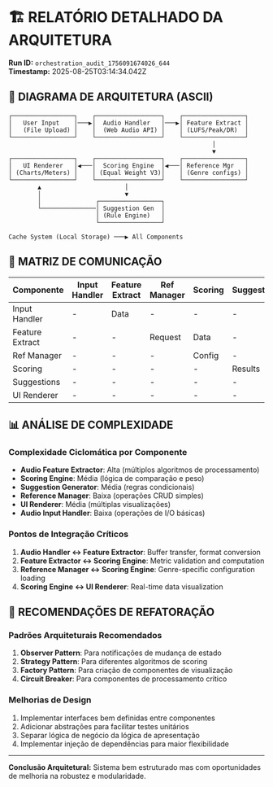 # 🏗️ RELATÓRIO DETALHADO DA ARQUITETURA

**Run ID:** `orchestration_audit_1756091674026_644`  
**Timestamp:** 2025-08-25T03:14:34.042Z  

## 📐 DIAGRAMA DE ARQUITETURA (ASCII)

```
┌─────────────────┐    ┌──────────────────┐    ┌─────────────────┐
│   User Input    │───▶│  Audio Handler   │───▶│ Feature Extract │
│   (File Upload) │    │  (Web Audio API) │    │ (LUFS/Peak/DR)  │
└─────────────────┘    └──────────────────┘    └─────────────────┘
                                                        │
                                                        ▼
┌─────────────────┐    ┌──────────────────┐    ┌─────────────────┐
│   UI Renderer   │◀───│  Scoring Engine  │◀───│ Reference Mgr   │
│ (Charts/Meters) │    │ (Equal Weight V3)│    │ (Genre configs) │
└─────────────────┘    └──────────────────┘    └─────────────────┘
        ▲                       │
        │                       ▼
        │               ┌─────────────────┐
        └───────────────│ Suggestion Gen  │
                        │ (Rule Engine)   │
                        └─────────────────┘

Cache System (Local Storage) ───▶ All Components
```

## 🔄 MATRIZ DE COMUNICAÇÃO

| Componente | Input Handler | Feature Extract | Ref Manager | Scoring | Suggestions | UI Renderer |
|------------|---------------|-----------------|-------------|---------|-------------|-------------|
| Input Handler | - | Data | - | - | - | Status |
| Feature Extract | - | - | Request | Data | - | Progress |
| Ref Manager | - | - | - | Config | - | - |
| Scoring | - | - | - | - | Results | Results |
| Suggestions | - | - | - | - | - | Feedback |
| UI Renderer | - | - | - | - | - | - |

## 📊 ANÁLISE DE COMPLEXIDADE

### Complexidade Ciclomática por Componente
- **Audio Feature Extractor**: Alta (múltiplos algoritmos de processamento)
- **Scoring Engine**: Média (lógica de comparação e peso)
- **Suggestion Generator**: Média (regras condicionais)
- **Reference Manager**: Baixa (operações CRUD simples)
- **UI Renderer**: Média (múltiplas visualizações)
- **Audio Input Handler**: Baixa (operações de I/O básicas)

### Pontos de Integração Críticos
1. **Audio Handler ↔ Feature Extractor**: Buffer transfer, format conversion
2. **Feature Extractor ↔ Scoring Engine**: Metric validation and computation
3. **Reference Manager ↔ Scoring Engine**: Genre-specific configuration loading
4. **Scoring Engine ↔ UI Renderer**: Real-time data visualization

## 🎯 RECOMENDAÇÕES DE REFATORAÇÃO

### Padrões Arquiteturais Recomendados
1. **Observer Pattern**: Para notificações de mudança de estado
2. **Strategy Pattern**: Para diferentes algoritmos de scoring
3. **Factory Pattern**: Para criação de componentes de visualização
4. **Circuit Breaker**: Para componentes de processamento crítico

### Melhorias de Design
1. Implementar interfaces bem definidas entre componentes
2. Adicionar abstrações para facilitar testes unitários
3. Separar lógica de negócio da lógica de apresentação
4. Implementar injeção de dependências para maior flexibilidade

---

**Conclusão Arquitetural:** Sistema bem estruturado mas com oportunidades de melhoria na robustez e modularidade.
